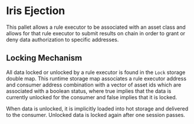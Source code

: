 # Iris Ejection

This pallet allows a rule executor to be associated with an asset class and allows for that rule executor to submit results on chain in order to grant or deny data authorization to specific addresses.

## Locking Mechanism

All data locked or unlocked by a rule executor is found in the `Lock` storage double map. This runtime storage map associates a rule executor address and consumer address combination with a vector of asset ids which are associated with a boolean status, where true implies that the data is currently unlocked for the consumer and false implies that it is locked.

When data is unlocked, it is implicitly loaded into hot storage and delivered to the consumer. Unlocked data is locked again after one session passes.

